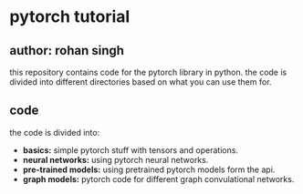 # pytorch tutorial
## author: rohan singh
this repository contains code for the pytorch library in python. the code is divided into different directories based on what you can use them for.  

## code
the code is divided into:  
  - **basics:** simple pytorch stuff with tensors and operations.  
  - **neural networks:** using pytorch neural networks.  
  - **pre-trained models:** using pretrained pytorch models form the api.  
  - **graph models:** pytorch code for different graph convulational networks.  